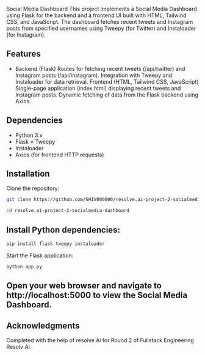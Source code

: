 Social Media Dashboard
This project implements a Social Media Dashboard using Flask for the backend and a frontend UI built with HTML, Tailwind CSS, and JavaScript. The dashboard fetches recent tweets and Instagram posts from specified usernames using Tweepy (for Twitter) and Instaloader (for Instagram).

## Features
- Backend (Flask)
Routes for fetching recent tweets (/api/twitter) and Instagram posts (/api/instagram).
Integration with Tweepy and Instaloader for data retrieval.
Frontend (HTML, Tailwind CSS, JavaScript)
Single-page application (index.html) displaying recent tweets and Instagram posts.
Dynamic fetching of data from the Flask backend using Axios.
## Dependencies
- Python 3.x
- Flask
= Tweepy
- Instaloader
- Axios (for frontend HTTP requests)

## Installation
Clone the repository:

```bash
git clone https://github.com/SHIV000000/resolve.ai-project-2-socialmedia-dashboard.git
```
```bash
cd resolve.ai-project-2-socialmedia-dashboard
```
## Install Python dependencies:

```bash
pip install flask tweepy instaloader
```
Start the Flask application:

```bash
python app.py
```
## Open your web browser and navigate to http://localhost:5000 to view the Social Media Dashboard.

## Acknowledgments
Completed with the help of resolve Ai for Round 2 of  Fullstack Engineering Resolv AI.
